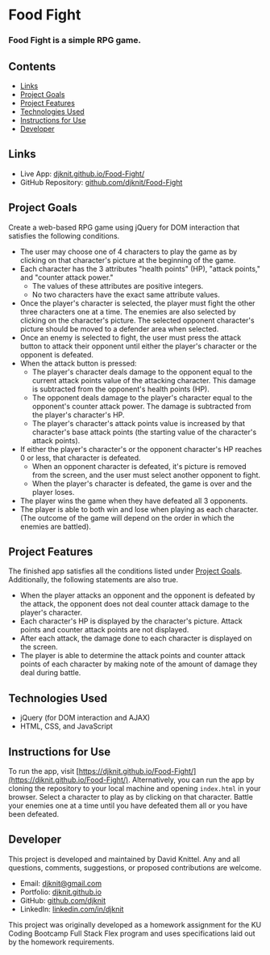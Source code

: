 # Food Fight

### Food Fight is a simple RPG game.

## Contents
* [Links](#links)
* [Project Goals](#project-goals)
* [Project Features](#project-features)
* [Technologies Used](#technologies-used)
* [Instructions for Use](#instructions-for-use)
* [Developer](#developer)

## Links
* Live App: [djknit.github.io/Food-Fight/](https://djknit.github.io/Food-Fight/)
* GitHub Repository: [github.com/djknit/Food-Fight](https://github.com/djknit/Food-Fight/)

## Project Goals
Create a web-based RPG game using jQuery for DOM interaction that satisfies the following conditions.
* The user may choose one of 4 characters to play the game as by clicking on that character's picture at the beginning of the game.
* Each character has the 3 attributes "health points" (HP), "attack points," and "counter attack power."
  * The values of these attributes are positive integers.
  * No two characters have the exact same attribute values.
* Once the player's character is selected, the player must fight the other three characters one at a time. The enemies are also selected by clicking on the character's picture. The selected opponent character's picture should be moved to a defender area when selected.
* Once an enemy is selected to fight, the user must press the attack button to attack their opponent until either the player's character or the opponent is defeated.
* When the attack button is pressed:
  * The player's character deals damage to the opponent equal to the current attack points value of the attacking character. This damage is subtracted from the opponent's health points (HP).
  * The opponent deals damage to the player's character equal to the opponent's counter attack power. The damage is subtracted from the player's character's HP.
  * The player's character's attack points value is increased by that character's base attack points (the starting value of the character's attack points).
* If either the player's character's or the opponent character's HP reaches 0 or less, that character is defeated.
  * When an opponent character is defeated, it's picture is removed from the screen, and the user must select another opponent to fight.
  * When the player's character is defeated, the game is over and the player loses.
* The player wins the game when they have defeated all 3 opponents.
* The player is able to both win and lose when playing as each character. (The outcome of the game will depend on the order in which the enemies are battled).

## Project Features
The finished app satisfies all the conditions listed under [Project Goals](#Project-Goals). Additionally, the following statements are also true.
* When the player attacks an opponent and the opponent is defeated by the attack, the opponent does not deal counter attack damage to the player's character.
* Each character's HP is displayed by the character's picture. Attack points and counter attack points are not displayed.
* After each attack, the damage done to each character is displayed on the screen.
* The player is able to determine the attack points and counter attack points of each character by making note of the amount of damage they deal during battle.

## Technologies Used
* jQuery (for DOM interaction and AJAX)
* HTML, CSS, and JavaScript

## Instructions for Use
To run the app, visit [https://djknit.github.io/Food-Fight/](https://djknit.github.io/Food-Fight/). Alternatively, you can run the app by cloning the repository to your local machine and opening `index.html` in your browser.
Select a character to play as by clicking on that character. Battle your enemies one at a time until you have defeated them all or you have been defeated.

## Developer
This project is developed and maintained by David Knittel. Any and all questions, comments, suggestions, or proposed contributions are welcome.
* Email: [djknit@gmail.com](mailto:djknit@gmail.com)
* Portfolio: [djknit.github.io](https://djknit.github.io/)
* GitHub: [github.com/djknit](https://github.com/djknit)
* LinkedIn: [linkedin.com/in/djknit](https://www.linkedin.com/in/djknit/)

This project was originally developed as a homework assignment for the KU Coding Bootcamp Full Stack Flex program and uses specifications laid out by the homework requirements.